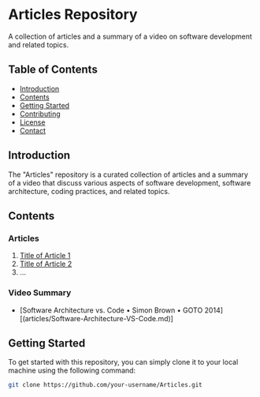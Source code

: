 # Articles Repository

A collection of articles and a summary of a video on software development and related topics.

## Table of Contents

- [Introduction](#introduction)
- [Contents](#contents)
- [Getting Started](#getting-started)
- [Contributing](#contributing)
- [License](#license)
- [Contact](#contact)

## Introduction

The "Articles" repository is a curated collection of articles and a summary of a video that discuss various aspects of software development, software architecture, coding practices, and related topics.

## Contents

### Articles

1. [Title of Article 1](articles/article1.md)
2. [Title of Article 2](articles/article2.md)
3. ...

### Video Summary

- [Software Architecture vs. Code • Simon Brown • GOTO 2014][(articles/Software-Architecture-VS-Code.md)]

## Getting Started

To get started with this repository, you can simply clone it to your local machine using the following command:

```bash
git clone https://github.com/your-username/Articles.git
